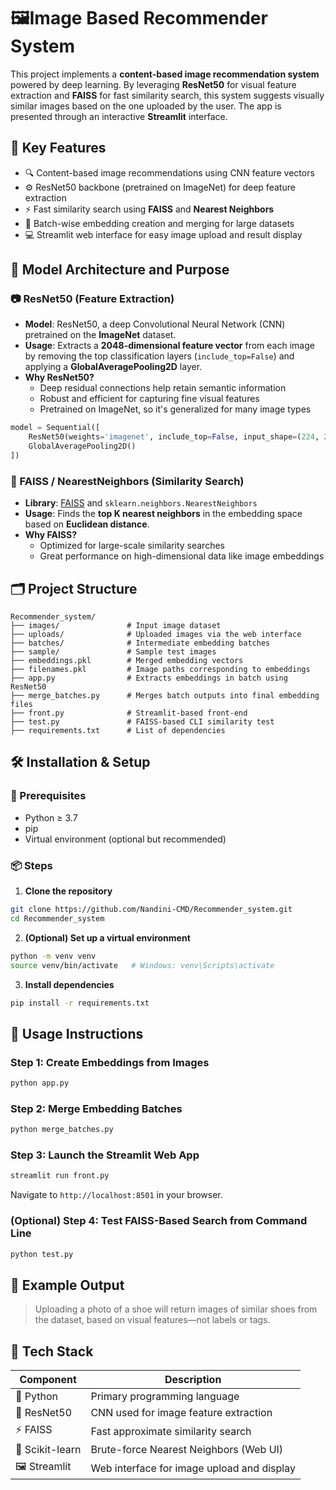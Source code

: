 # 🖼️Image Based Recommender System

This project implements a **content-based image recommendation system** powered by deep learning. By leveraging **ResNet50** for visual feature extraction and **FAISS** for fast similarity search, this system suggests visually similar images based on the one uploaded by the user. The app is presented through an interactive **Streamlit** interface.

## 🌟 Key Features

- 🔍 Content-based image recommendations using CNN feature vectors
- ⚙️ ResNet50 backbone (pretrained on ImageNet) for deep feature extraction
- ⚡ Fast similarity search using **FAISS** and **Nearest Neighbors**
- 🧵 Batch-wise embedding creation and merging for large datasets
- 💻 Streamlit web interface for easy image upload and result display

## 🧠 Model Architecture and Purpose

### 📷 ResNet50 (Feature Extraction)

- **Model**: ResNet50, a deep Convolutional Neural Network (CNN) pretrained on the **ImageNet** dataset.
- **Usage**: Extracts a **2048-dimensional feature vector** from each image by removing the top classification layers (`include_top=False`) and applying a **GlobalAveragePooling2D** layer.
- **Why ResNet50?**
  - Deep residual connections help retain semantic information
  - Robust and efficient for capturing fine visual features
  - Pretrained on ImageNet, so it's generalized for many image types

```python
model = Sequential([
    ResNet50(weights='imagenet', include_top=False, input_shape=(224, 224, 3)),
    GlobalAveragePooling2D()
])
```

### 🧭 FAISS / NearestNeighbors (Similarity Search)

- **Library**: [FAISS](https://github.com/facebookresearch/faiss) and `sklearn.neighbors.NearestNeighbors`
- **Usage**: Finds the **top K nearest neighbors** in the embedding space based on **Euclidean distance**.
- **Why FAISS?**
  - Optimized for large-scale similarity searches
  - Great performance on high-dimensional data like image embeddings

## 🗂️ Project Structure

```
Recommender_system/
├── images/               # Input image dataset
├── uploads/              # Uploaded images via the web interface
├── batches/              # Intermediate embedding batches
├── sample/               # Sample test images
├── embeddings.pkl        # Merged embedding vectors
├── filenames.pkl         # Image paths corresponding to embeddings
├── app.py                # Extracts embeddings in batch using ResNet50
├── merge_batches.py      # Merges batch outputs into final embedding files
├── front.py              # Streamlit-based front-end
├── test.py               # FAISS-based CLI similarity test
├── requirements.txt      # List of dependencies
```

## 🛠️ Installation & Setup

### 🔧 Prerequisites

- Python ≥ 3.7
- pip
- Virtual environment (optional but recommended)

### 📦 Steps

1. **Clone the repository**

```bash
git clone https://github.com/Nandini-CMD/Recommender_system.git
cd Recommender_system
```

2. **(Optional) Set up a virtual environment**

```bash
python -m venv venv
source venv/bin/activate   # Windows: venv\Scripts\activate
```

3. **Install dependencies**

```bash
pip install -r requirements.txt
```

## 🚀 Usage Instructions

### Step 1: Create Embeddings from Images

```bash
python app.py
```

### Step 2: Merge Embedding Batches

```bash
python merge_batches.py
```

### Step 3: Launch the Streamlit Web App

```bash
streamlit run front.py
```

Navigate to `http://localhost:8501` in your browser.

### (Optional) Step 4: Test FAISS-Based Search from Command Line

```bash
python test.py
```

## 🧪 Example Output

> Uploading a photo of a shoe will return images of similar shoes from the dataset, based on visual features—not labels or tags.

## 🧰 Tech Stack

| Component      | Description                          |
|----------------|--------------------------------------|
| 🐍 Python      | Primary programming language         |
| 🧠 ResNet50    | CNN used for image feature extraction |
| ⚡ FAISS       | Fast approximate similarity search    |
| 🧪 Scikit-learn | Brute-force Nearest Neighbors (Web UI) |
| 🖼️ Streamlit  | Web interface for image upload and display |

